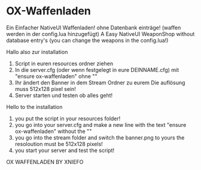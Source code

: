 # OX-Waffenladen
Ein Einfacher NativeUI Waffenladen! ohne Datenbank einträge! (waffen werden in der config.lua hinzugefügt)
A Easy NativeUI WeaponShop without database entry's (you can change the weapons in the config.lua!)

Hallo also zur installation

1. Script in euren resources ordner ziehen
2. In die server.cfg (oder wenn festgelegt in eure DEINNAME.cfg) mit "ensure ox-waffenladen" ohne ""
3. Ihr ändert den Banner in dem Stream Ordner zu eurem Die auflösung muss 512x128 pixel sein!
4. Server starten und testen ob alles geht!

Hello to the installation

1. you put the script in your resources folder!
2. you go into your server.cfg and make a new line with the text "ensure ox-waffenladen" without the ""
3. you go into the stream folder and switch the banner.png to yours the resoloution must be 512x128 pixels!
4. you start your server and test the script!

OX WAFFENLADEN BY XNIEFO